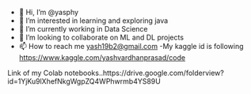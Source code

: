 - 👋 Hi, I’m @yasphy
- 👀 I’m interested in learning and exploring java
- 🌱 I’m currently working in Data Science
- 💞️ I’m looking to collaborate on ML and DL projects
- 📫 How to reach me yash19b2@gmail.com
-My kaggle id is following https://www.kaggle.com/yashvardhanprasad/code
<!---
yasphy/yasphy is a ✨ special ✨ repository because its `README.md` (this file) appears on your GitHub profile.
You can click the Preview link to take a look at your changes.
--->Link of my Colab notebooks..https://drive.google.com/folderview?id=1YjKu9lXhefNkgWgpZQ4WPhwrmb4YS89U

